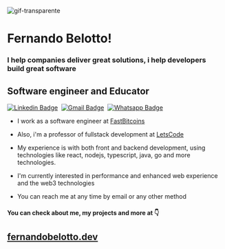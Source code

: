 
![gif-transparente](https://user-images.githubusercontent.com/38187170/184548539-1296aee5-cd31-4e23-ae46-6a4801ed8cd1.gif)


# Fernando Belotto!

### I help companies deliver great solutions, i help developers build great software

## Software engineer and Educator
[![Linkedin Badge](https://img.shields.io/badge/-LinkedIn-0077B5?style=flat&logo=Linkedin&logoColor=white&link=https://www.linkedin.com/in/fernando-gabriel-bosco/)](https://www.linkedin.com/in/fernando-gabriel-bosco/)&nbsp;
[![Gmail Badge](https://img.shields.io/badge/-Gmail-c5392a?style=flat&logo=Gmail&logoColor=white&link=mailto:fernando.bbosco@gmail.com)](mailto:fernando.bbosco@gmail.com)&nbsp;
[![Whatsapp Badge](https://img.shields.io/badge/-Whatsapp-2DB540?style=flat&labelColor=whatsapp&logo=whatsapp&logoColor=white&link=https://api.whatsapp.com/send?phone=5519997773727)](https://api.whatsapp.com/send?phone=5519997773727)&nbsp;


- I work as a software engineer at [FastBitcoins](https://FastBitcoins.com)

- Also, i'm a professor of fullstack development at [LetsCode](https://letscode.com.br/)

- My experience is with both front and backend development, using technologies like react, nodejs, typescript, java, go and more technologies.

- I'm currently interested in performance and enhanced web experience and the web3 technologies

- You can reach me at any time by email or any other method


#### You can check about me, my projects and more at 👇
##  **[fernandobelotto.dev](https://fernandobelotto.dev)**
